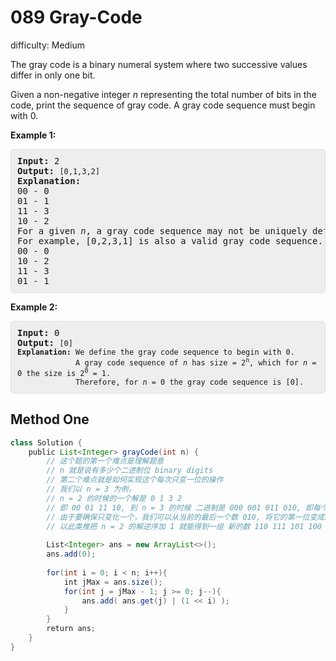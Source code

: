# 089 Gray-Code 
 
difficulty: Medium 
 
<style>
        section pre{
          background-color: #eee;
          border: 1px solid #ddd;
          padding:10px;
          border-radius: 5px;
        }
      </style>
<section>
<div><p>The gray code is a binary numeral system where two successive values differ in only one bit.</p>
<p>Given a non-negative integer <em>n</em> representing the total number of bits in the code, print the sequence of gray code. A gray code sequence must begin with 0.</p>
<p><strong>Example 1:</strong></p>
<pre><strong>Input:</strong>&nbsp;2
<strong>Output:</strong>&nbsp;<code>[0,1,3,2]</code>
<strong>Explanation:</strong>
00 - 0
01 - 1
11 - 3
10 - 2
For a given&nbsp;<em>n</em>, a gray code sequence may not be uniquely defined.
For example, [0,2,3,1] is also a valid gray code sequence.
00 - 0
10 - 2
11 - 3
01 - 1
</pre>
<p><strong>Example 2:</strong></p>
<pre><strong>Input:</strong>&nbsp;0
<strong>Output:</strong>&nbsp;<code>[0]
<strong>Explanation:</strong> We define the gray code sequence to begin with 0.
&nbsp;            A gray code sequence of <em>n</em> has size = 2<sup>n</sup>, which for <em>n</em> = 0 the size is 2<sup>0</sup> = 1.
&nbsp;            Therefore, for <em>n</em> = 0 the gray code sequence is [0].</code>
</pre>
</div></section>
 
 ## Method One 
 
``` Java
class Solution {
    public List<Integer> grayCode(int n) {
        // 这个题的第一个难点是理解题意
        // n 就是说有多少个二进制位 binary digits
        // 第二个难点就是如何实现这个每次只变一位的操作
        // 我们以 n = 3 为例，
        // n = 2 的时候的一个解是 0 1 3 2 
        // 即 00 01 11 10, 到 n = 3 的时候 二进制是 000 001 011 010, 即每个前面添了 0
        // 由于要确保只变化一个，我们可以从当前的最后一个数 010, 将它的第一位变成1 得到110,
        // 以此类推把 n = 2 的解逆序加 1 就能得到一组 新的数 110 111 101 100 并且保证符合题目的要求 以此类推
        
        List<Integer> ans = new ArrayList<>();
        ans.add(0);
​
        for(int i = 0; i < n; i++){
            int jMax = ans.size();
            for(int j = jMax - 1; j >= 0; j--){
                ans.add( ans.get(j) | (1 << i) );
            }
        }
        return ans;
    }
}
​
```
